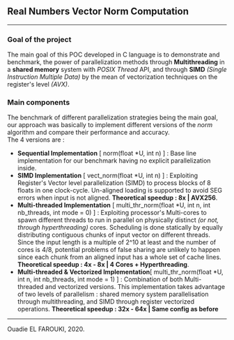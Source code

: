 ## Real Numbers Vector Norm Computation
----
### Goal of the project
The main goal of this POC developed in C language is to demonstrate and benchmark, the power of parallelization methods through **Multithreading** in a **shared memory** system with *POSIX Thread* API, and through **SIMD** *(Single Instruction Multiple Data)* by the mean of vectorization techniques on the register's level *(AVX)*.  

### Main components
The benchmark of different parallelization strategies being the main goal, our approach was basically to implement different versions of the *norm* algorithm and compare their performance and accuracy.  
The 4 versions are : 
+ **Sequential Implementation** [ norm(float *U, int n) ] : Base line implementation for our benchmark having no explicit parallelization inside.
+ **SIMD Implementation** [ vect_norm(float *U, int n) ] : Exploiting Register's Vector level parallelization (SIMD) to process blocks of 8 floats in one clock-cycle. Un-aligned loading is supported to avoid SEG errors when input is not aligned. **Theoretical speedup : 8x | AVX256**.
+ **Multi-threaded Implementation** [ multi_thr_norm(float \*U, int n, int nb_threads, int mode = 0) ] : Exploiting processor's Multi-cores to spawn different threads to run in parallel on physically distinct *(or not, through hyperthreading)* cores. Scheduling is done statically by equally distributing contiguous chunks of input vector on different threads. Since the input length is a multiple of 2^10 at least and the number of cores is 4/8, potential problems of false sharing are unlikely to happen since each chunk from an aligned input has a whole set of cache lines. **Theoretical speedup : 4x - 8x | 4 Cores + Hyperthreading**.
+ **Multi-threaded & Vectorized Implementation**[ multi_thr_norm(float \*U, int n, int nb_threads, int mode = 1) ] : Combination of both Multi-threaded and vectorized versions. This implementation takes advantage of two levels of parallelism : shared memory system parallelisation through multithreading, and SIMD through register vectorized operations. **Theoretical speedup : 32x - 64x | Same config as before**

--------------
Ouadie EL FAROUKI, 2020.